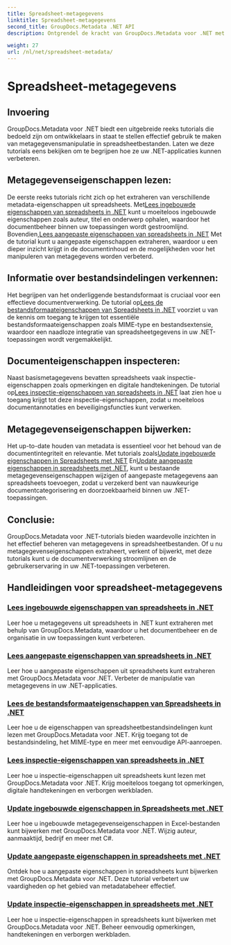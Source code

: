```yaml
---
title: Spreadsheet-metagegevens
linktitle: Spreadsheet-metagegevens
second_title: GroupDocs.Metadata .NET API
description: Ontgrendel de kracht van GroupDocs.Metadata voor .NET met tutorials over het lezen en bijwerken van spreadsheeteigenschappen. Verbeter de manipulatie van metagegevens in uw .NET-applicaties.

weight: 27
url: /nl/net/spreadsheet-metadata/
---
```


# Spreadsheet-metagegevens

## Invoering

GroupDocs.Metadata voor .NET biedt een uitgebreide reeks tutorials die bedoeld zijn om ontwikkelaars in staat te stellen effectief gebruik te maken van metagegevensmanipulatie in spreadsheetbestanden. Laten we deze tutorials eens bekijken om te begrijpen hoe ze uw .NET-applicaties kunnen verbeteren.

## Metagegevenseigenschappen lezen:
De eerste reeks tutorials richt zich op het extraheren van verschillende metadata-eigenschappen uit spreadsheets. Met[Lees ingebouwde eigenschappen van spreadsheets in .NET](./read-built-in-properties-spreadsheets/) kunt u moeiteloos ingebouwde eigenschappen zoals auteur, titel en onderwerp ophalen, waardoor het documentbeheer binnen uw toepassingen wordt gestroomlijnd. Bovendien,[Lees aangepaste eigenschappen van spreadsheets in .NET](./read-custom-properties-spreadsheets/) Met de tutorial kunt u aangepaste eigenschappen extraheren, waardoor u een dieper inzicht krijgt in de documentinhoud en de mogelijkheden voor het manipuleren van metagegevens worden verbeterd.

## Informatie over bestandsindelingen verkennen:
 Het begrijpen van het onderliggende bestandsformaat is cruciaal voor een effectieve documentverwerking. De tutorial op[Lees de bestandsformaateigenschappen van Spreadsheets in .NET](./read-file-format-properties-spreadsheets/) voorziet u van de kennis om toegang te krijgen tot essentiële bestandsformaateigenschappen zoals MIME-type en bestandsextensie, waardoor een naadloze integratie van spreadsheetgegevens in uw .NET-toepassingen wordt vergemakkelijkt.

## Documenteigenschappen inspecteren:
Naast basismetagegevens bevatten spreadsheets vaak inspectie-eigenschappen zoals opmerkingen en digitale handtekeningen. De tutorial op[Lees inspectie-eigenschappen van spreadsheets in .NET](./read-inspection-properties-spreadsheets/) laat zien hoe u toegang krijgt tot deze inspectie-eigenschappen, zodat u moeiteloos documentannotaties en beveiligingsfuncties kunt verwerken.

## Metagegevenseigenschappen bijwerken:
 Het up-to-date houden van metadata is essentieel voor het behoud van de documentintegriteit en relevantie. Met tutorials zoals[Update ingebouwde eigenschappen in Spreadsheets met .NET](./update-built-in-properties-spreadsheets/) En[Update aangepaste eigenschappen in spreadsheets met .NET](./update-custom-properties-spreadsheets/), kunt u bestaande metagegevenseigenschappen wijzigen of aangepaste metagegevens aan spreadsheets toevoegen, zodat u verzekerd bent van nauwkeurige documentcategorisering en doorzoekbaarheid binnen uw .NET-toepassingen.

## Conclusie:
GroupDocs.Metadata voor .NET-tutorials bieden waardevolle inzichten in het effectief beheren van metagegevens in spreadsheetbestanden. Of u nu metagegevenseigenschappen extraheert, verkent of bijwerkt, met deze tutorials kunt u de documentverwerking stroomlijnen en de gebruikerservaring in uw .NET-toepassingen verbeteren.

## Handleidingen voor spreadsheet-metagegevens
### [Lees ingebouwde eigenschappen van spreadsheets in .NET](./read-built-in-properties-spreadsheets/)
Leer hoe u metagegevens uit spreadsheets in .NET kunt extraheren met behulp van GroupDocs.Metadata, waardoor u het documentbeheer en de organisatie in uw toepassingen kunt verbeteren.
### [Lees aangepaste eigenschappen van spreadsheets in .NET](./read-custom-properties-spreadsheets/)
Leer hoe u aangepaste eigenschappen uit spreadsheets kunt extraheren met GroupDocs.Metadata voor .NET. Verbeter de manipulatie van metagegevens in uw .NET-applicaties.
### [Lees de bestandsformaateigenschappen van Spreadsheets in .NET](./read-file-format-properties-spreadsheets/)
Leer hoe u de eigenschappen van spreadsheetbestandsindelingen kunt lezen met GroupDocs.Metadata voor .NET. Krijg toegang tot de bestandsindeling, het MIME-type en meer met eenvoudige API-aanroepen.
### [Lees inspectie-eigenschappen van spreadsheets in .NET](./read-inspection-properties-spreadsheets/)
Leer hoe u inspectie-eigenschappen uit spreadsheets kunt lezen met GroupDocs.Metadata voor .NET. Krijg moeiteloos toegang tot opmerkingen, digitale handtekeningen en verborgen werkbladen.
### [Update ingebouwde eigenschappen in Spreadsheets met .NET](./update-built-in-properties-spreadsheets/)
Leer hoe u ingebouwde metagegevenseigenschappen in Excel-bestanden kunt bijwerken met GroupDocs.Metadata voor .NET. Wijzig auteur, aanmaaktijd, bedrijf en meer met C#.
### [Update aangepaste eigenschappen in spreadsheets met .NET](./update-custom-properties-spreadsheets/)
Ontdek hoe u aangepaste eigenschappen in spreadsheets kunt bijwerken met GroupDocs.Metadata voor .NET. Deze tutorial verbetert uw vaardigheden op het gebied van metadatabeheer effectief.
### [Update inspectie-eigenschappen in spreadsheets met .NET](./update-inspection-properties-spreadsheets/)
Leer hoe u inspectie-eigenschappen in spreadsheets kunt bijwerken met GroupDocs.Metadata voor .NET. Beheer eenvoudig opmerkingen, handtekeningen en verborgen werkbladen.